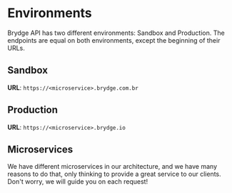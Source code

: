 # Environments

Brydge API has two different environments: Sandbox and Production. The endpoints are equal on both environments, except the beginning of their URLs.

## Sandbox
**URL**: `https://<microservice>.brydge.com.br`

## Production
**URL**: `https://<microservice>.brydge.io`

## Microservices
We have different microservices in our architecture, and we have many reasons to do that, only thinking to provide a great service to our clients. Don't worry, we will guide you on each request!
